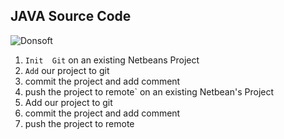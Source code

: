 ## JAVA Source Code
![Donsoft](https://donsoft.com.ng/assets/front/img/blogs/1576691116.jpg)

1. `Init  Git` on an existing Netbeans Project
2. `Add` our project to git
3. commit the project and add comment
4. push the project to remote` on an existing Netbean's Project
2. Add our project to git
3. commit the project and add comment
4. push the project to remote

